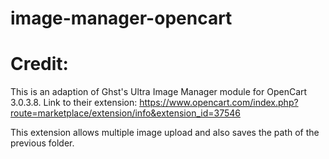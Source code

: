 # image-manager-opencart

# Credit:
This is an adaption of Ghst's Ultra Image Manager module for OpenCart 3.0.3.8.
Link to their extension: https://www.opencart.com/index.php?route=marketplace/extension/info&extension_id=37546

This extension allows multiple image upload and also saves the path of the previous folder.


